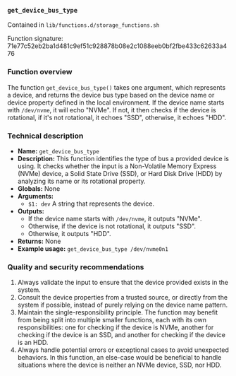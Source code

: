 ### `get_device_bus_type`

Contained in `lib/functions.d/storage_functions.sh`

Function signature: 71e77c52eb2ba1d481c9ef51c928878b08e2c1088eeb0bf2fbe433c62633a476

### Function overview

The function `get_device_bus_type()` takes one argument, which represents a device, and returns the device bus type based on the device name or device property defined in the local environment. If the device name starts with `/dev/nvme`, it will echo "NVMe". If not, it then checks if the device is rotational, if it's not rotational, it echoes "SSD", otherwise, it echoes "HDD".

### Technical description

- **Name:** `get_device_bus_type`
- **Description:** This function identifies the type of bus a provided device is using. It checks whether the input is a Non-Volatile Memory Express (NVMe) device, a Solid State Drive (SSD), or Hard Disk Drive (HDD) by analyzing its name or its rotational property.
- **Globals:** None
- **Arguments:** 
    - `$1: dev` A string that represents the device. 
- **Outputs:** 
    - If the device name starts with `/dev/nvme`, it outputs "NVMe". 
    - Otherwise, if the device is not rotational, it outputs "SSD".  
    - Otherwise, it outputs "HDD".   
- **Returns:** None
- **Example usage:** `get_device_bus_type /dev/nvme0n1`

### Quality and security recommendations
1. Always validate the input to ensure that the device provided exists in the system. 
2. Consult the device properties from a trusted source, or directly from the system if possible, instead of purely relying on the device name pattern.
3. Maintain the single-responsibility principle. The function may benefit from being split into multiple smaller functions, each with its own responsibilities: one for checking if the device is NVMe, another for checking if the device is an SSD, and another for checking if the device is an HDD.
4. Always handle potential errors or exceptional cases to avoid unexpected behaviors. In this function, an else-case would be beneficial to handle situations where the device is neither an NVMe device, SSD, nor HDD.

